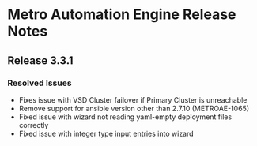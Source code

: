 # Metro Automation Engine Release Notes

## Release 3.3.1

### Resolved Issues
* Fixes issue with VSD Cluster failover if Primary Cluster is unreachable
* Remove support for ansible version other than 2.7.10 (METROAE-1065)
* Fixed issue with wizard not reading yaml-empty deployment files correctly
* Fixed issue with integer type input entries into wizard
